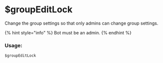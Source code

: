 # $groupEditLock

Change the group settings so that only admins can change group settings.

{% hint style="info" %}
Bot must be an admin.
{% endhint %}

### Usage:

```
$groupEditLock
```
